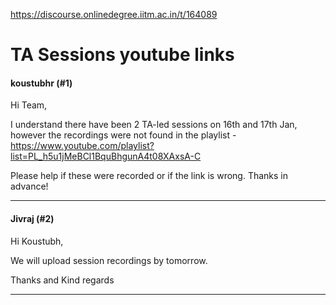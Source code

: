 https://discourse.onlinedegree.iitm.ac.in/t/164089

<html><head><meta charset='utf-8'><title>TA Sessions youtube links</title></head><body>
<h1>TA Sessions youtube links</h1>
<h4>koustubhr (#1)</h4>
<p>Hi Team,</p>
<p>I understand there have been 2 TA-led sessions on 16th and 17th Jan, however the recordings were not found in the playlist - <a href="https://www.youtube.com/playlist?list=PL_h5u1jMeBCl1BquBhgunA4t08XAxsA-C" rel="noopener nofollow ugc">https://www.youtube.com/playlist?list=PL_h5u1jMeBCl1BquBhgunA4t08XAxsA-C</a></p>
<p>Please help if these were recorded or if the link is wrong. Thanks in advance!</p><hr>

<h4>Jivraj (#2)</h4>
<p>Hi Koustubh,</p>
<p>We will upload session recordings by tomorrow.</p>
<p>Thanks and Kind regards</p><hr>

</body></html>